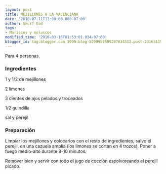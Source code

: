 ```yaml
---
layout: post
title: MEJILLONES A LA VALENCIANA
date: '2010-07-11T11:00:00.000-07:00'
author: Smurf Dad
tags:
- Mariscos y moluscos
modified_time: '2016-03-16T01:53:01.034-07:00'
blogger_id: tag:blogger.com,1999:blog-5299957599287034512.post-2316511540533899721
---
```


Para 4 personas.

<h3>Ingredientes</h3>

1 y 1/2 de mejillones

2 limones

3 dientes de ajos pelados y troceados

1/2 guindilla

sal y perejil

<h3>Preparación</h3>

Limpiar los mejillones y colocarlos con el resto de ingredientes, salvo el perejil, en una cazuela amplia (los limones se cortan en 4 trozos). Poner a fuego medio-alto durante 8-10 minutos.

Remover bien y servir con todo el jugo de cocción espolvoreando el perejil picado.


